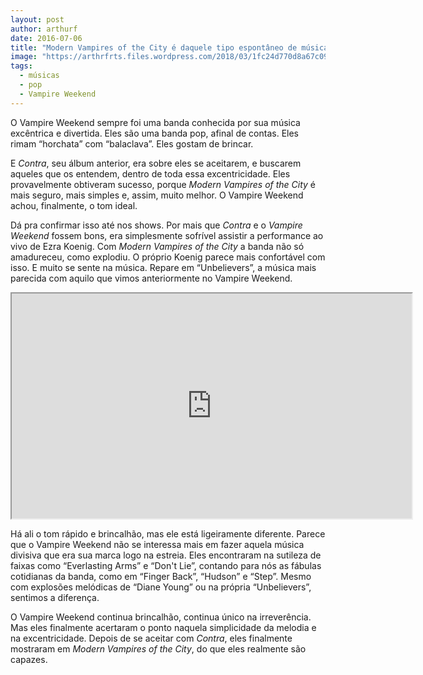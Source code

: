 ```yaml
---
layout: post
author: arthurf
date: 2016-07-06
title: "Modern Vampires of the City é daquele tipo espontâneo de música boa"
image: "https://arthrfrts.files.wordpress.com/2018/03/1fc24d770d8a67c0948e23f4daa321ce.jpg"
tags:
  - músicas
  - pop
  - Vampire Weekend
---
```


O Vampire Weekend sempre foi uma banda conhecida por sua música excêntrica e divertida. Eles são uma banda pop, afinal de contas. Eles rimam “horchata” com “balaclava”. Eles gostam de brincar.

E _Contra_, seu álbum anterior, era sobre eles se aceitarem, e buscarem aqueles que os entendem, dentro de toda essa excentricidade. Eles provavelmente obtiveram sucesso, porque _Modern Vampires of the City_ é mais seguro, mais simples e, assim, muito melhor. O Vampire Weekend achou, finalmente, o tom ideal.

Dá pra confirmar isso até nos shows. Por mais que _Contra_ e o _Vampire Weekend_ fossem bons, era simplesmente sofrível assistir a performance ao vivo de Ezra Koenig. Com _Modern Vampires of the City_ a banda não só amadureceu, como explodiu. O próprio Koenig parece mais confortável com isso. E muito se sente na música. Repare em “Unbelievers”, a música mais parecida com aquilo que vimos anteriormente no Vampire Weekend.

<iframe width="640" height="360" src="https://www.youtube-nocookie.com/embed/2b1GgT07aes"  allow="autoplay; encrypted-media" allowfullscreen></iframe>

Há ali o tom rápido e brincalhão, mas ele está ligeiramente diferente. Parece que o Vampire Weekend não se interessa mais em fazer aquela música divisiva que era sua marca logo na estreia. Eles encontraram na sutileza de faixas como “Everlasting Arms” e “Don't Lie”, contando para nós as fábulas cotidianas da banda, como em “Finger Back”, “Hudson” e “Step”. Mesmo com explosões melódicas de “Diane Young” ou na própria “Unbelievers”, sentimos a diferença.

O Vampire Weekend continua brincalhão, continua único na irreverência. Mas eles finalmente acertaram o ponto naquela simplicidade da melodia e na excentricidade. Depois de se aceitar com _Contra_, eles finalmente mostraram em _Modern Vampires of the City_, do que eles realmente são capazes.
